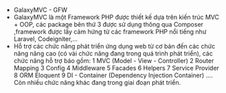 * GalaxyMVC - GFW
* GalaxyMVC là một Framework PHP được thiết kế dựa trên kiến trúc MVC + OOP, các package bên thứ 3 được sử dụng thông qua Composer ,framework được lấy cảm hứng từ các framework PHP nổi tiếng như Laravel, Codeigniter,...
* Hỗ trợ các chức năng phát triển ứng dụng web từ cơ bản đến các chức năng nâng cao (có vài chức năng đang trong quá trình phát triển), các chức năng hỗ trợ báo gồm:
   1  MVC (Model - View - Controller)
   2  Router Mapping
   3  Config
   4  Middleware
   5  Facades
   6  Helpers
   7  Service Provider
   8  ORM Eloquent
   9  DI - Container (Dependency Injection Container)
      ....
   Còn nhiều chức năng khác đang trong giai đoạn phát triển.